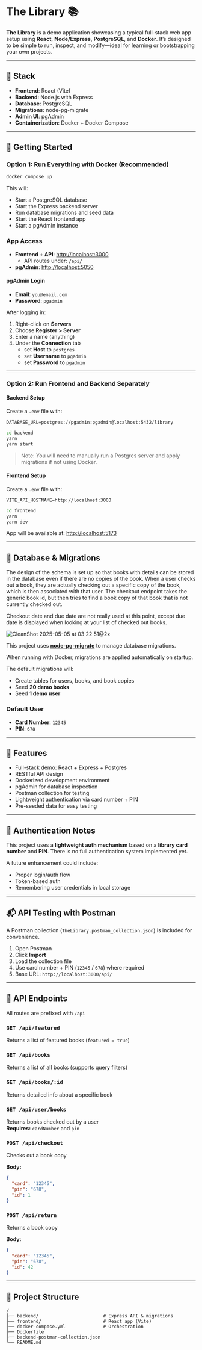 # The Library 📚

**The Library** is a demo application showcasing a typical full-stack web app setup using **React**, **Node/Express**, **PostgreSQL**, and **Docker**. It’s designed to be simple to run, inspect, and modify—ideal for learning or bootstrapping your own projects.

---

## 🧱 Stack

- **Frontend**: React (Vite)
- **Backend**: Node.js with Express
- **Database**: PostgreSQL
- **Migrations**: node-pg-migrate
- **Admin UI**: pgAdmin
- **Containerization**: Docker + Docker Compose

---

## 🚀 Getting Started

### Option 1: Run Everything with Docker (Recommended)

```bash
docker compose up
```

This will:

- Start a PostgreSQL database
- Start the Express backend server
- Run database migrations and seed data
- Start the React frontend app
- Start a pgAdmin instance

### App Access

- **Frontend + API**: [http://localhost:3000](http://localhost:3000)
  - API routes under: `/api/`
- **pgAdmin**: [http://localhost:5050](http://localhost:5050)

#### pgAdmin Login

- **Email**: `you@email.com`
- **Password**: `pgadmin`

After logging in:

1. Right-click on **Servers**
2. Choose **Register > Server**
3. Enter a name (anything)
4. Under the **Connection** tab
   - set **Host** to `postgres`
   - set **Username** to `pgadmin`
   - set **Password** to `pgadmin`

---

### Option 2: Run Frontend and Backend Separately

#### Backend Setup

Create a `.env` file with:

```env
DATABASE_URL=postgres://pgadmin:pgadmin@localhost:5432/library
```

```bash
cd backend
yarn
yarn start
```

> Note: You will need to manually run a Postgres server and apply migrations if not using Docker.

#### Frontend Setup

Create a `.env` file with:

```env
VITE_API_HOSTNAME=http://localhost:3000
```

```bash
cd frontend
yarn
yarn dev
```

App will be available at: [http://localhost:5173](http://localhost:5173)

---

## 🔧 Database & Migrations

The design of the schema is set up so that books with details can be stored in the database even if there are no copies of the book.
When a user checks out a book, they are actually checking out a specific copy of the book, which is then associated with that user.
The checkout endpoint takes the generic book id, but then tries to find a book copy of that book that is not currently checked out.

Checkout date and due date are not really used at this point, except due date is displayed when looking at your list of checked out books.

![CleanShot 2025-05-05 at 03 22 51@2x](https://github.com/user-attachments/assets/b10dc414-5f00-40ca-8bdd-1a27b06af675)

This project uses **[node-pg-migrate](https://github.com/salsita/node-pg-migrate)** to manage database migrations.

When running with Docker, migrations are applied automatically on startup.

The default migrations will:

- Create tables for users, books, and book copies
- Seed **20 demo books**
- Seed **1 demo user**

### Default User

- **Card Number**: `12345`
- **PIN**: `678`

---

## 🧪 Features

- Full-stack demo: React + Express + Postgres
- RESTful API design
- Dockerized development environment
- pgAdmin for database inspection
- Postman collection for testing
- Lightweight authentication via card number + PIN
- Pre-seeded data for easy testing

---

## 🔐 Authentication Notes

This project uses a **lightweight auth mechanism** based on a **library card number** and **PIN**. There is no full authentication system implemented yet.

A future enhancement could include:

- Proper login/auth flow
- Token-based auth
- Remembering user credentials in local storage

---

## 📬 API Testing with Postman

A Postman collection (`TheLibrary.postman_collection.json`) is included for convenience.

1. Open Postman
2. Click **Import**
3. Load the collection file
4. Use card number + PIN (`12345` / `678`) where required
5. Base URL: `http://localhost:3000/api/`

---

## 🔌 API Endpoints

All routes are prefixed with `/api`

### `GET /api/featured`

Returns a list of featured books (`featured = true`)

### `GET /api/books`

Returns a list of all books (supports query filters)

### `GET /api/books/:id`

Returns detailed info about a specific book

### `GET /api/user/books`

Returns books checked out by a user  
**Requires:** `cardNumber` and `pin`

### `POST /api/checkout`

Checks out a book copy

**Body:**

```json
{
  "card": "12345",
  "pin": "678",
  "id": 1
}
```

### `POST /api/return`

Returns a book copy

**Body:**

```json
{
  "card": "12345",
  "pin": "678",
  "id": 42
}
```

---

## 📂 Project Structure

```
/
├── backend/                        # Express API & migrations
├── frontend/                       # React app (Vite)
├── docker-compose.yml              # Orchestration
├── Dockerfile
├── backend-postman-collection.json
└── README.md
```
